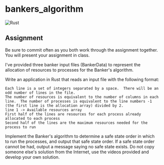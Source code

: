 # bankers_algorithm
![Rust](https://github.com/LeviButcher/bankers_algorithm/workflows/Rust/badge.svg)

## Assignment
Be sure to commit often as you both work through the assignment together.  You will present your assignment in class.

I've provided three banker input files (BankerData) to represent the allocation of resources to processes for the Banker's algorithm. 

Write an application in Rust that reads an input file with the following format:

    Each line is a set of integers separated by a space.  There will be an odd number of lines in the file.  
    The number of resources is equivalent to the number of columns in each line.  The number of processes is equivalent to the line numbers -1 (the first line is the allocation array) divided by 2.
    line 1 -> Available resources array
    First half of the lines are resources for each process already allocated to each process
    Second half of the lines are the maximum resources needed for the process to run

Implement the Banker's algorithm to determine a safe state order in which to run the processes, and output that safe state order.  If a safe state order cannot be had, output a message saying no safe state exists.  Do not copy someone else's solution from the Internet, use the videos provided and develop your own solution.
